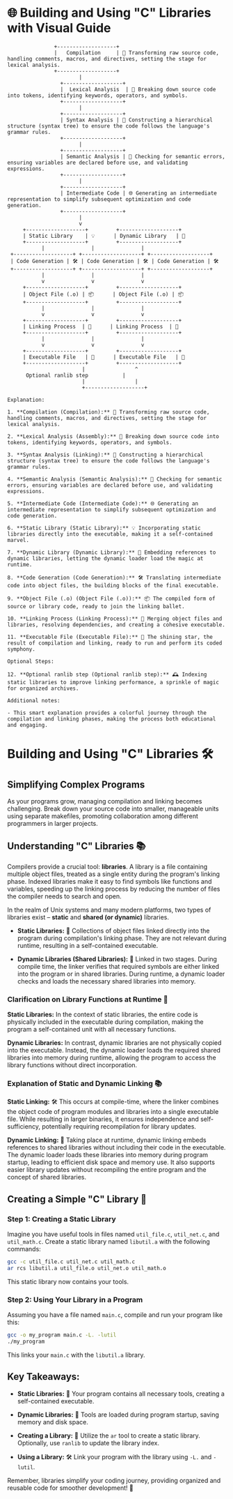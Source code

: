 # 🌐 Building and Using "C" Libraries with Visual Guide 

```plaintext
               +-------------------+
               |   Compilation     | 🧹 Transforming raw source code, handling comments, macros, and directives, setting the stage for lexical analysis.
               +-------------------+
                       |
                 +-------------------+
                 |  Lexical Analysis  | 📖 Breaking down source code into tokens, identifying keywords, operators, and symbols.
                 +-------------------+
                       |
                 +-------------------+
                 | Syntax Analysis | 🧩 Constructing a hierarchical structure (syntax tree) to ensure the code follows the language's grammar rules.
                 +-------------------+
                       |
                 +-------------------+
                 | Semantic Analysis | 🤖 Checking for semantic errors, ensuring variables are declared before use, and validating expressions.
                 +-------------------+
                       |
                 +-------------------+
                 | Intermediate Code | 🌐 Generating an intermediate representation to simplify subsequent optimization and code generation.
                 +-------------------+
                       |
                       v
     +-------------------+         +-------------------+
     | Static Library    | 💡      | Dynamic Library   | 🚀
     +-------------------+         +-------------------+
           |               |               |
 +-------------------+ +-------------------+ +-------------------+
 | Code Generation | 🛠️ | Code Generation | 🛠️ | Code Generation | 🛠️
 +-------------------+ +-------------------+ +-------------------+
           |               |               |
           v               v               v
     +-------------------+         +-------------------+
     | Object File (.o) | 📦      | Object File (.o) | 📦
     +-------------------+         +-------------------+
           |               |               |
           v               v               v
     +-------------------+         +-------------------+
     | Linking Process  | 🔗      | Linking Process  | 🔗
     +-------------------+         +-------------------+
           |               |               |
           v               v               v
     +-------------------+         +-------------------+
     | Executable File   | 🚀      | Executable File   | 🚀
     +-------------------+         +-------------------+
                        |                ^
      Optional ranlib step           |
                        |                |
                        +-------------------+

Explanation:

1. **Compilation (Compilation):** 🧹 Transforming raw source code, handling comments, macros, and directives, setting the stage for lexical analysis.

2. **Lexical Analysis (Assembly):** 📖 Breaking down source code into tokens, identifying keywords, operators, and symbols.

3. **Syntax Analysis (Linking):** 🧩 Constructing a hierarchical structure (syntax tree) to ensure the code follows the language's grammar rules.

4. **Semantic Analysis (Semantic Analysis):** 🤖 Checking for semantic errors, ensuring variables are declared before use, and validating expressions.

5. **Intermediate Code (Intermediate Code):** 🌐 Generating an intermediate representation to simplify subsequent optimization and code generation.

6. **Static Library (Static Library):** 💡 Incorporating static libraries directly into the executable, making it a self-contained marvel.

7. **Dynamic Library (Dynamic Library):** 🚀 Embedding references to dynamic libraries, letting the dynamic loader load the magic at runtime.

8. **Code Generation (Code Generation):** 🛠️ Translating intermediate code into object files, the building blocks of the final executable.

9. **Object File (.o) (Object File (.o)):** 📦 The compiled form of source or library code, ready to join the linking ballet.

10. **Linking Process (Linking Process):** 🔗 Merging object files and libraries, resolving dependencies, and creating a cohesive executable.

11. **Executable File (Executable File):** 🚀 The shining star, the result of compilation and linking, ready to run and perform its coded symphony.

Optional Steps:

12. **Optional ranlib step (Optional ranlib step):** 🕰️ Indexing static libraries to improve linking performance, a sprinkle of magic for organized archives.

Additional notes:

- This smart explanation provides a colorful journey through the compilation and linking phases, making the process both educational and engaging.

```

# Building and Using "C" Libraries 🛠️

## Simplifying Complex Programs

As your programs grow, managing compilation and linking becomes challenging. Break down your source code into smaller, manageable units using separate makefiles, promoting collaboration among different programmers in larger projects.

## Understanding "C" Libraries 📚

Compilers provide a crucial tool: **libraries**. A library is a file containing multiple object files, treated as a single entity during the program's linking phase. Indexed libraries make it easy to find symbols like functions and variables, speeding up the linking process by reducing the number of files the compiler needs to search and open.

In the realm of Unix systems and many modern platforms, two types of libraries exist – **static** and **shared (or dynamic)** libraries.

- **Static Libraries:** 🧱 Collections of object files linked directly into the program during compilation's linking phase. They are not relevant during runtime, resulting in a self-contained executable.

- **Dynamic Libraries (Shared Libraries):** 🔄 Linked in two stages. During compile time, the linker verifies that required symbols are either linked into the program or in shared libraries. During runtime, a dynamic loader checks and loads the necessary shared libraries into memory.

### Clarification on Library Functions at Runtime 🤔

**Static Libraries:**
In the context of static libraries, the entire code is physically included in the executable during compilation, making the program a self-contained unit with all necessary functions.

**Dynamic Libraries:**
In contrast, dynamic libraries are not physically copied into the executable. Instead, the dynamic loader loads the required shared libraries into memory during runtime, allowing the program to access the library functions without direct incorporation.

### Explanation of Static and Dynamic Linking 📚

**Static Linking:** 🛠️
This occurs at compile-time, where the linker combines the object code of program modules and libraries into a single executable file. While resulting in larger binaries, it ensures independence and self-sufficiency, potentially requiring recompilation for library updates.

**Dynamic Linking:** 🔄
Taking place at runtime, dynamic linking embeds references to shared libraries without including their code in the executable. The dynamic loader loads these libraries into memory during program startup, leading to efficient disk space and memory use. It also supports easier library updates without recompiling the entire program and the concept of shared libraries.

## Creating a Simple "C" Library 🧰

### Step 1: Creating a Static Library

Imagine you have useful tools in files named `util_file.c`, `util_net.c`, and `util_math.c`. Create a static library named `libutil.a` with the following commands:

```bash
gcc -c util_file.c util_net.c util_math.c
ar rcs libutil.a util_file.o util_net.o util_math.o
```

This static library now contains your tools.

### Step 2: Using Your Library in a Program

Assuming you have a file named `main.c`, compile and run your program like this:

```bash
gcc -o my_program main.c -L. -lutil
./my_program
```

This links your `main.c` with the `libutil.a` library.

## Key Takeaways:

- **Static Libraries:** 🧱 Your program contains all necessary tools, creating a self-contained executable.

- **Dynamic Libraries:** 🔄 Tools are loaded during program startup, saving memory and disk space.

- **Creating a Library:** 🧰 Utilize the `ar` tool to create a static library. Optionally, use `ranlib` to update the library index.

- **Using a Library:** 🛠️ Link your program with the library using `-L.` and `-lutil`.

Remember, libraries simplify your coding journey, providing organized and reusable code for smoother development! 🚀
